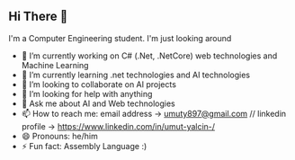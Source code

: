   ## Hi There 👋 
 

I'm a Computer Engineering student. I'm just looking around


- 🔭 I’m currently working on C# (.Net, .NetCore) web technologies and Machine Learning 
- 🌱 I’m currently learning .net technologies and AI technologies
- 👯 I’m looking to collaborate on AI projects
- 🤔 I’m looking for help with anything
- 💬 Ask me about AI and Web technologies 
- 📫 How to reach me: email address -> umuty897@gmail.com // linkedin profile -> https://www.linkedin.com/in/umut-yalcin-/ 
- 😄 Pronouns: he/him
- ⚡ Fun fact: Assembly Language :)

